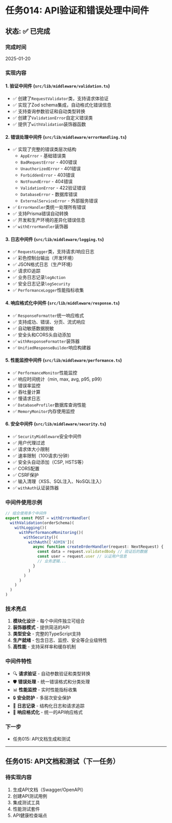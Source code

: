 # 任务014: API验证和错误处理中间件

## 状态: ✅ 已完成

### 完成时间
2025-01-20

### 实现内容

#### 1. 验证中间件 (`src/lib/middleware/validation.ts`)
- ✅ 创建了`RequestValidator`类，支持请求体验证
- ✅ 实现了Zod schema集成，自动格式化错误信息
- ✅ 支持查询参数验证和自动类型转换
- ✅ 创建了`ValidationError`自定义错误类
- ✅ 提供了`withValidation`装饰器函数

#### 2. 错误处理中间件 (`src/lib/middleware/errorHandling.ts`)
- ✅ 实现了完整的错误类层次结构
  - `AppError` - 基础错误类
  - `BadRequestError` - 400错误
  - `UnauthorizedError` - 401错误
  - `ForbiddenError` - 403错误
  - `NotFoundError` - 404错误
  - `ValidationError` - 422验证错误
  - `DatabaseError` - 数据库错误
  - `ExternalServiceError` - 外部服务错误
- ✅ `ErrorHandler`类统一处理所有错误
- ✅ 支持Prisma错误自动转换
- ✅ 开发和生产环境的差异化错误信息
- ✅ `withErrorHandler`装饰器

#### 3. 日志中间件 (`src/lib/middleware/logging.ts`)
- ✅ `RequestLogger`类，支持请求/响应日志
- ✅ 彩色控制台输出（开发环境）
- ✅ JSON格式日志（生产环境）
- ✅ 请求ID追踪
- ✅ 业务日志记录`logAction`
- ✅ 安全日志记录`logSecurity`
- ✅ `PerformanceLogger`性能指标收集

#### 4. 响应格式化中间件 (`src/lib/middleware/response.ts`)
- ✅ `ResponseFormatter`统一响应格式
- ✅ 支持成功、错误、分页、流式响应
- ✅ 自动敏感数据脱敏
- ✅ 安全头和CORS头自动添加
- ✅ `withResponseFormatter`装饰器
- ✅ `UnifiedResponseBuilder`响应构建器

#### 5. 性能监控中间件 (`src/lib/middleware/performance.ts`)
- ✅ `PerformanceMonitor`性能监控
- ✅ 响应时间统计（min, max, avg, p95, p99）
- ✅ 错误率监控
- ✅ 吞吐量计算
- ✅ 慢请求日志
- ✅ `DatabaseProfiler`数据库查询性能
- ✅ `MemoryMonitor`内存使用监控

#### 6. 安全中间件 (`src/lib/middleware/security.ts`)
- ✅ `SecurityMiddleware`安全中间件
- ✅ 用户代理过滤
- ✅ 请求体大小限制
- ✅ 速率限制（100请求/分钟）
- ✅ 安全头自动添加（CSP, HSTS等）
- ✅ CORS配置
- ✅ CSRF保护
- ✅ 输入清理（XSS、SQL注入、NoSQL注入）
- ✅ `withAuth`认证装饰器

### 中间件使用示例

```typescript
// 组合使用多个中间件
export const POST = withErrorHandler(
  withValidation(orderSchema)(
    withLogging()(
      withPerformanceMonitoring()(
        withSecurity()(
          withAuth(['ADMIN'])(
            async function createOrderHandler(request: NextRequest) {
              const data = request.validatedBody // 验证后的数据
              const user = request.user // 认证用户信息
              // 业务逻辑...
            }
          )
        )
      )
    )
  )
)
```

### 技术亮点
1. **模块化设计** - 每个中间件独立可组合
2. **装饰器模式** - 提供简洁的API
3. **类型安全** - 完整的TypeScript支持
4. **生产就绪** - 包含日志、监控、安全等企业级特性
5. **高性能** - 支持采样率和缓存机制

### 中间件特性
- 🔍 **请求验证** - 自动参数验证和类型转换
- 🛡️ **错误处理** - 统一错误格式和分类处理
- 📊 **性能监控** - 实时性能指标收集
- 🔒 **安全防护** - 多层次安全保护
- 📝 **日志记录** - 结构化日志和请求追踪
- 🎯 **响应格式化** - 统一的API响应格式

### 下一步
- 任务015: API文档生成和测试

---

## 任务015: API文档和测试（下一任务）

### 待实现内容
1. 生成API文档（Swagger/OpenAPI）
2. 创建API测试用例
3. 集成测试工具
4. 性能测试套件
5. API健康检查端点
